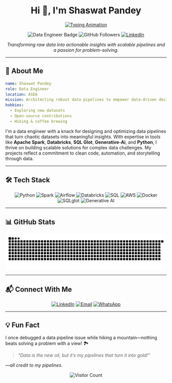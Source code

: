 
<div align="center">
  <h1> Hi 👋, I'm Shaswat Pandey</h1>
</div>

<div align="center">
  <a href="https://git.io/typing-svg">
    <img src="https://readme-typing-svg.herokuapp.com?font=Fira+Code&size=32&pause=1500&color=00C2FF&center=true&vCenter=true&width=500&lines=Data+Pipeline+Maestro;Databricks+Specialist;Generative+AI+Innovator;Pipeline+Problem-Solver" alt="Typing Animation">
  </a>
</div>

<p align="center">
  <img src="https://img.shields.io/badge/Data%20Engineer-Building%20Robust%20Pipelines-0078D4?style=for-the-badge&logo=apache-spark&logoColor=white" alt="Data Engineer Badge">
  <img src="https://img.shields.io/github/followers/Shaswat19?label=Follow&style=for-the-badge&color=181717&logo=github" alt="GitHub Followers">
  <a href="https://www.linkedin.com/in/shaswatpandey/">
    <img src="https://img.shields.io/badge/LinkedIn-Connect-0077B5?style=for-the-badge&logo=linkedin&logoColor=white" alt="LinkedIn">
  </a>
</p>

<p align="center">
  <i>Transforming raw data into actionable insights with scalable pipelines and a passion for problem-solving.</i>
</p>

---

## 🚀 About Me

```yaml
name: Shaswat Pandey
role: Data Engineer
location: ASEA
mission: Architecting robust data pipelines to empower data-driven decisions
hobbies:
  - Exploring new datasets
  - Open-source contributions
  - Hiking & coffee brewing
```

I'm a data engineer with a knack for designing and optimizing data pipelines that turn chaotic datasets into meaningful insights. With expertise in tools like **Apache Spark**, **Databricks**, **SQL Glot**, **Generative-Ai**, and **Python**, I thrive on building scalable solutions for complex data challenges. My projects reflect a commitment to clean code, automation, and storytelling through data.

---

## 🛠️ Tech Stack

<p align="center">
  <img src="https://img.shields.io/badge/Python-3776AB?style=flat-square&logo=python&logoColor=white" alt="Python">
  <img src="https://img.shields.io/badge/Apache%20Spark-E25A1C?style=flat-square&logo=apache-spark&logoColor=white" alt="Spark">
  <img src="https://img.shields.io/badge/Airflow-017CEE?style=flat-square&logo=apache-airflow&logoColor=white" alt="Airflow">
  <img src="https://img.shields.io/badge/Databricks-FF3621?style=flat-square&logo=databricks&logoColor=white" alt="Databricks">
  <img src="https://img.shields.io/badge/SQL-4479A1?style=flat-square&logo=postgresql&logoColor=white" alt="SQL">
  <img src="https://img.shields.io/badge/AWS-232F3E?style=flat-square&logo=amazon-aws&logoColor=white" alt="AWS">
  <img src="https://img.shields.io/badge/Docker-2496ED?style=flat-square&logo=docker&logoColor=white" alt="Docker">
  <img src="https://img.shields.io/badge/SQLglot-4479A1?style=flat-square&logo=code&logoColor=white" alt="SQLglot">
  <img src="https://img.shields.io/badge/Generative%20AI-A855F7?style=flat-square&logo=brain&logoColor=white" alt="Generative AI">
</p>

---

## 📊 GitHub Stats

<p align="center">
<picture>
  <source media="(prefers-color-scheme: dark)" srcset="https://raw.githubusercontent.com/Shaswat19/Shaswat_Pandey/output/snake-dark.svg" />
  <source media="(prefers-color-scheme: light)" srcset="https://raw.githubusercontent.com/Shaswat19/Shaswat_Pandey/output/snake.svg" />
  <img alt="GitHub contribution grid snake animation" src="https://raw.githubusercontent.com/Shaswat19/Shaswat_Pandey/output/snake.svg" />
</picture>

</p>

---

## 📬 Connect With Me

<p align="center">
  <a href="https://www.linkedin.com/in/shaswatpandey/"><img src="https://img.shields.io/badge/LinkedIn-0077B5?style=flat-square&logo=linkedin&logoColor=white" alt="LinkedIn"></a>
  <a href="mailto:shaswatp19@gmail.com"><img src="https://img.shields.io/badge/Email-D14836?style=flat-square&logo=gmail&logoColor=white" alt="Email"></a>
  <a href="https://wa.me/+918115188941" target="_blank">
  <img src="https://img.shields.io/badge/WhatsApp-25D366?style=flat-square&logo=whatsapp&logoColor=white" alt="WhatsApp">
</a>
</p>

---

## 💡 Fun Fact

I once debugged a data pipeline issue while hiking a mountain—nothing beats solving a problem with a view! 🏞️

> *“Data is the new oil, but it’s my pipelines that turn it into gold!”*

*—all credit to my pipelines.*

<p align="center">
  <img src="https://api.visitorbadge.io/api/visitors?path=Shaswat19.Shaswat_Pandey&label=Visitors&color=%232ccce4" alt="Visitor Count">
</p>
